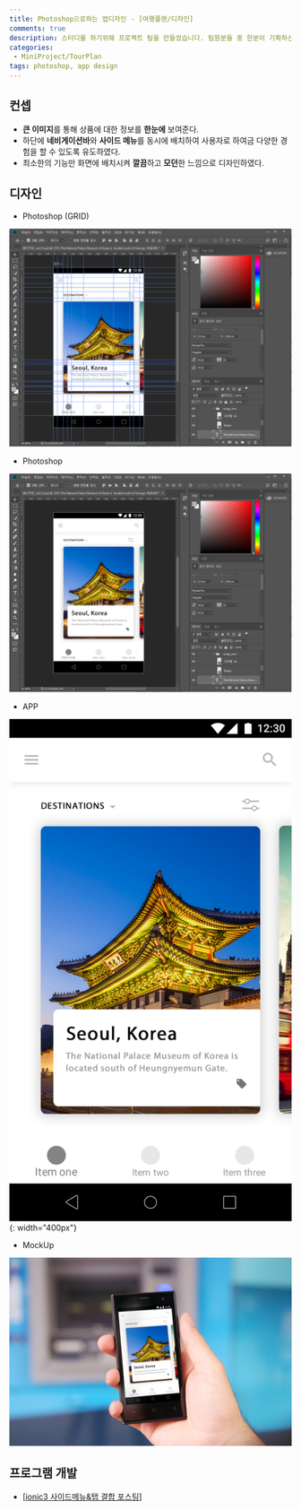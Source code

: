 ```yaml
---
title: Photoshop으로하는 앱디자인 - [여행플랜/디자인]
comments: true
description: 스터디를 하기위해 프로젝트 팀을 만들었습니다. 팀원분들 중 한분이 기획하신 자유여행 계획을 세워주는 어플리케이션을 개발하기로 하였고, 시간이 남아서 비슷한 느낌으로 메인페이지를 한번 디자인 해봤습니다.
categories:
 - MiniProject/TourPlan
tags: photoshop, app design
---
```


## 컨셉

- **큰 이미지**를 통해 상품에 대한 정보를 **한눈에** 보여준다.
- 하단에 **네비게이션바**와 **사이드 메뉴**를 동시에 배치하여 사용자로 하여금 다양한 경험을 할 수 있도록 유도하였다.
- 최소한의 기능만 화면에 배치시켜 **깔끔**하고 **모던**한 느낌으로 디자인하였다.

## 디자인

* Photoshop (GRID)

![photoshop-02](https://raw.githubusercontent.com/wkddnjset/wkddnjset.github.io/master/_posts/images/2018-02-01/photoshop_02.png)

* Photoshop

![photoshop-03](https://raw.githubusercontent.com/wkddnjset/wkddnjset.github.io/master/_posts/images/2018-02-01/photoshop_03.png)

* APP

![design-01](https://raw.githubusercontent.com/wkddnjset/wkddnjset.github.io/master/_posts/images/2018-02-01/design_01.png){: width="400px"}

* MockUp

![MockUp-01](https://raw.githubusercontent.com/wkddnjset/wkddnjset.github.io/master/_posts/images/2018-02-01/mock_up_01.jpg)

## 프로그램 개발

- [[ionic3 사이드메뉴&탭 결합 포스팅](https://wkddnjset.github.io/miniproject/tourplan/2018/02/04/ionic-3-앱-개발-(사이트메뉴-탭-결합)-여행플랜/)]
